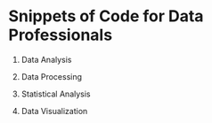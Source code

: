 # Snippets of Code for Data Professionals

1) Data Analysis



2) Data Processing




3) Statistical Analysis




4) Data Visualization


